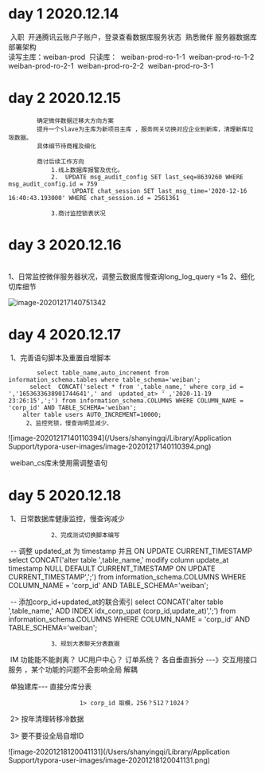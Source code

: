 #    day 1  2020.12.14 

​          入职
​          开通腾讯云账户子账户，登录查看数据库服务状态 
​          熟悉微伴 服务器数据库部署架构  
​             读写主库：weiban-prod
​               只读库：
​					weiban-prod-ro-1-1
​					weiban-prod-ro-1-2
​					weiban-prod-ro-2-1
​					weiban-prod-ro-2-2
​					weiban-prod-ro-3-1

#     day 2   2020.12.15

    		确定微伴数据迁移大方向方案 
    		提升一个slave为主库为新项目主库 ，服务网关切换对应企业到新库，清理新库垃圾数据。
    		具体细节待商榷及细化  
    
    		商讨后续工作方向 
    			1.线上数据库报警及优化。
    			2.	UPDATE msg_audit_config SET last_seq=8639260 WHERE msg_audit_config.id = 759
    				  UPDATE chat_session SET last_msg_time='2020-12-16 16:40:43.193000' WHERE chat_session.id = 2561361 
    
    			3.商讨监控锁表状况

#      day	3 	2020.12.16 


​    
    		1、日常监控微伴服务器状况，调整云数据库慢查询long_log_query =1s
    		2、细化切库细节 
    	





![image-20201217140751342](/Users/shanyingqi/Github/git-learn/Git-learn/image-20201217140751342.png)



# day 	4      2020.12.17 

​            1、完善语句脚本及重置自增脚本  

		    select table_name,auto_increment from information_schema.tables where table_schema='weiban';
	      select  CONCAT('select * from ',table_name,' where corp_id = ','1653633638901744641',' and  updated_at> ' ,'2020-11-19 23:26:15',';') from information_schema.COLUMNS WHERE COLUMN_NAME = 'corp_id' AND TABLE_SCHEMA='weiban'; 
	    alter table users AUTO_INCREMENT=10000; 
   		 2、监控死锁，慢查询明显减少、

   				

![image-20201217140110394](/Users/shanyingqi/Library/Application Support/typora-user-images/image-20201217140110394.png)

​				 	weiban_cs库未使用需调整语句

# day			5 			2020.12.18

​                 1、日常数据库健康监控，慢查询减少

 				2、完成测试切换脚本编写  

​                        -- 调整 updated_at 为 timestamp 并且 ON UPDATE CURRENT_TIMESTAMP 
   select  CONCAT('alter table ',table_name,' modify  column update_at timestamp  NULL DEFAULT CURRENT_TIMESTAMP ON UPDATE CURRENT_TIMESTAMP',';') from information_schema.COLUMNS WHERE COLUMN_NAME = 'corp_id' AND TABLE_SCHEMA='weiban'; 

​                       -- 添加corp_id+updated_at的联合索引 
   select  CONCAT('alter table ',table_name,' ADD INDEX idx_corp_upat (corp_id,update_at)',';') from information_schema.COLUMNS WHERE COLUMN_NAME = 'corp_id' AND TABLE_SCHEMA='weiban';		  



  				3、规划大表聊天分表数据    

​    							IM 功能能不能剥离？  UC用户中心？ 订单系统？ 各自垂直拆分 ---》交互用接口服务 ，某个功能的问题不会影响全局  解耦

​                               单独建库--- 直接分库分表

 						1> corp_id 取模，256？512？1024？ 

​						 2> 按年清理转移冷数据

​						 3> 要不要设全局自增ID

![image-20201218120041131](/Users/shanyingqi/Library/Application Support/typora-user-images/image-20201218120041131.png)


